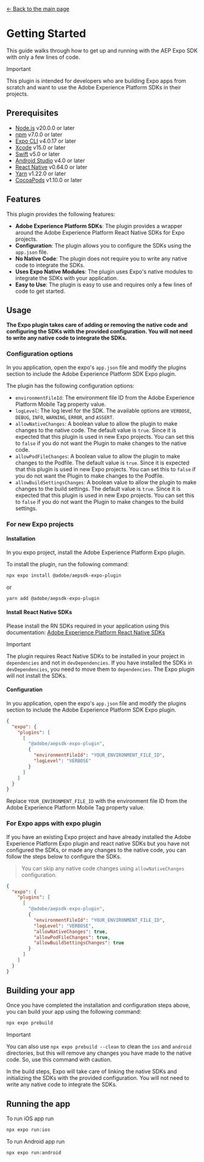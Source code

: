 [&#8592; Back to the main page](../README.md)

# Getting Started

This guide walks through how to get up and running with the AEP Expo SDK with only a few lines of code.

> [!IMPORTANT]
> This plugin is intended for developers who are building Expo apps from scratch and want to use the Adobe Experience Platform SDKs in their projects.

## Prerequisites

- [Node.js](https://nodejs.org/en/download/) v20.0.0 or later
- [npm](https://www.npmjs.com/get-npm) v7.0.0 or later
- [Expo CLI](https://docs.expo.dev/get-started/installation/) v4.0.17 or later
- [Xcode](https://developer.apple.com/xcode/) v15.0 or later
- [Swift](https://swift.org/download/) v5.0 or later
- [Android Studio](https://developer.android.com/studio) v4.0 or later
- [React Native](https://reactnative.dev/docs/environment-setup) v0.64.0 or later
- [Yarn](https://classic.yarnpkg.com/en/docs/install) v1.22.0 or later
- [CocoaPods](https://cocoapods.org/) v1.10.0 or later

## Features

This plugin provides the following features:

- **Adobe Experience Platform SDKs**: The plugin provides a wrapper around the Adobe Experience Platform React Native SDKs for Expo projects.
- **Configuration**: The plugin allows you to configure the SDKs using the `app.json` file.
- **No Native Code**: The plugin does not require you to write any native code to integrate the SDKs.
- **Uses Expo Native Modules**: The plugin uses Expo's native modules to integrate the SDKs with your application.
- **Easy to Use**: The plugin is easy to use and requires only a few lines of code to get started.

## Usage

**The Expo plugin takes care of adding or removing the native code and configuring the SDKs with the provided configuration. You will not need to write any native code to integrate the SDKs.**

### Configuration options

In you application, open the expo's `app.json` file and modify the plugins section to include the Adobe Experience Platform SDK Expo plugin.

The plugin has the following configuration options:

- `environmentFileId`: The environment file ID from the Adobe Experience Platform Mobile Tag property value.
- `logLevel`: The log level for the SDK. The available options are `VERBOSE`, `DEBUG`, `INFO`, `WARNING`, `ERROR`, and `ASSERT`.
- `allowNativeChanges`: A boolean value to allow the plugin to make changes to the native code. The default value is `true`. Since it is expected that this plugin is used in new Expo projects. You can set this to `false` if you do not want the Plugin to make changes to the native code.
- `allowPodFileChanges`: A boolean value to allow the plugin to make changes to the Podfile. The default value is `true`. Since it is expected that this plugin is used in new Expo projects. You can set this to `false` if you do not want the Plugin to make changes to the Podfile.
- `allowBuildSettingsChanges`: A boolean value to allow the plugin to make changes to the build settings. The default value is `true`. Since it is expected that this plugin is used in new Expo projects. You can set this to `false` if you do not want the Plugin to make changes to the build settings.

### For new Expo projects

#### Installation

In you expo project, install the Adobe Experience Platform Expo plugin.

To install the plugin, run the following command:

```bash
npx expo install @adobe/aepsdk-expo-plugin
```

or

```bash
yarn add @adobe/aepsdk-expo-plugin
```

#### Install React Native SDKs

Please install the RN SDKs required in your application using this documentation: [Adobe Experience Platform React Native SDKs](https://github.com/adobe/aepsdk-react-native?tab=readme-ov-file#installation)

> [!IMPORTANT]
> The plugin requires React Native SDKs to be installed in your project in `dependencies` and not in `devDependencies`. If you have installed the SDKs in `devDependencies`, you need to move them to `dependencies`. The Expo plugin will not install the SDKs.


#### Configuration

In you application, open the expo's `app.json` file and modify the plugins section to include the Adobe Experience Platform SDK Expo plugin.

```json
{
  "expo": {
    "plugins": [
      [
        "@adobe/aepsdk-expo-plugin",
        {
          "environmentFileId": "YOUR_ENVIRONMENT_FILE_ID",
          "logLevel": "VERBOSE"
        }
      ]
    ]
  }
}
```

Replace `YOUR_ENVIRONMENT_FILE_ID` with the environment file ID from the Adobe Experience Platform Mobile Tag property value.

### For Expo apps with expo plugin

If you have an existing Expo project and have already installed the Adobe Experience Platform Expo plugin and react native SDKs but you have not configured the SDKs, or made any changes to the native code, you can follow the steps below to configure the SDKs.

> You can skip any native code changes using `allowNativeChanges` configuration.



```json
{
  "expo": {
    "plugins": [
      [
        "@adobe/aepsdk-expo-plugin",
        {
          "environmentFileId": "YOUR_ENVIRONMENT_FILE_ID",
          "logLevel": "VERBOSE",
          "allowNativeChanges": true,
          "allowPodFileChanges": true,
          "allowBuildSettingsChanges": true
        }
      ]
    ]
  }
}
```


## Building your app

Once you have completed the installation and configuration steps above, you can build your app using the following command:

```bash
npx expo prebuild
```
> [!IMPORTANT]
>You can also use `npx expo prebuild --clean` to clean the `ios` and `android` directories, but this will remove any changes you have made to the native code. So, use this command with caution.

In the build steps, Expo will take care of linking the native SDKs and initializing the SDKs with the provided configuration. You will not need to write any native code to integrate the SDKs.

## Running the app

To run iOS app run

  ```bash
  npx expo run:ios
  ```

To run Android app run

  ```bash
  npx expo run:android
  ```
